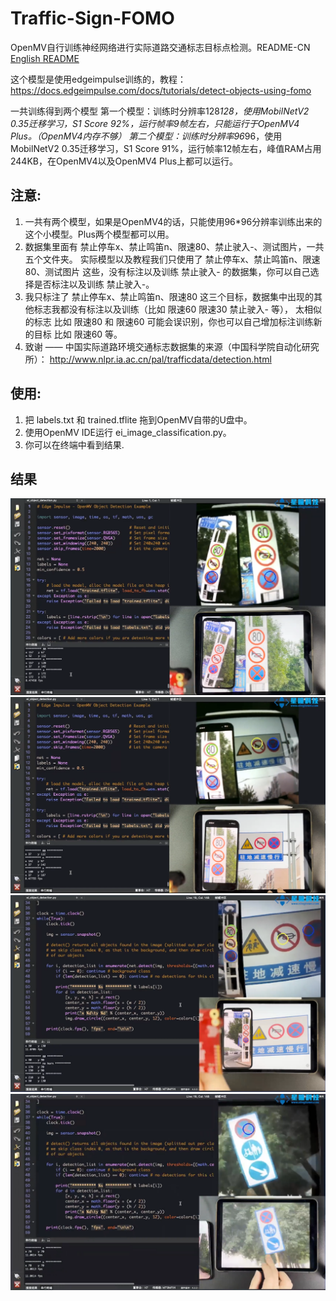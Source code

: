 # Traffic-Sign-FOMO
OpenMV自行训练神经网络进行实际道路交通标志目标点检测。README-CN
[English README](https://github.com/SingTown/Traffic-Sign-FOMO/blob/main/README.md)


这个模型是使用edgeimpulse训练的，教程：
https://docs.edgeimpulse.com/docs/tutorials/detect-objects-using-fomo


一共训练得到两个模型
第一个模型：训练时分辨率128*128，使用MobilNetV2 0.35迁移学习，S1 Score 92%，运行帧率9帧左右，只能运行于OpenMV4 Plus。（OpenMV4内存不够）
第二个模型：训练时分辨率96*96，使用MobilNetV2 0.35迁移学习，S1 Score 91%，运行帧率12帧左右，峰值RAM占用244KB，在OpenMV4以及OpenMV4 Plus上都可以运行。


## 注意:

1. 一共有两个模型，如果是OpenMV4的话，只能使用96*96分辨率训练出来的这个小模型。Plus两个模型都可以用。
2. 数据集里面有 禁止停车x、禁止鸣笛n、限速80、禁止驶入-、测试图片，一共五个文件夹。 实际模型以及教程我们只使用了 禁止停车x、禁止鸣笛n、限速80、测试图片 这些，没有标注以及训练 禁止驶入- 的数据集，你可以自己选择是否标注以及训练 禁止驶入-。
3. 我只标注了 禁止停车x、禁止鸣笛n、限速80 这三个目标，数据集中出现的其他标志我都没有标注以及训练（比如 限速60 限速30 禁止驶入- 等）， 太相似的标志 比如 限速80 和 限速60 可能会误识别，你也可以自己增加标注训练新的目标 比如 限速60 等。
4. 致谢 —— 中国实际道路环境交通标志数据集的来源（中国科学院自动化研究所）： http://www.nlpr.ia.ac.cn/pal/trafficdata/detection.html

## 使用:
1. 把 labels.txt 和 trained.tflite 拖到OpenMV自带的U盘中。
2. 使用OpenMV IDE运行 ei_image_classification.py。
3. 你可以在终端中看到结果.

## 结果
![test_128x128_0.35](https://github.com/SingTown/Traffic-Sign-FOMO/blob/main/result/128x128.png)
![test_128x128_0.35](https://github.com/SingTown/Traffic-Sign-FOMO/blob/main/result/128x128-2.png)
![test_96x96_0.35](https://github.com/SingTown/Traffic-Sign-FOMO/blob/main/result/96x96.png)
![test_96x96_0.35](https://github.com/SingTown/Traffic-Sign-FOMO/blob/main/result/96x96-2.png)
